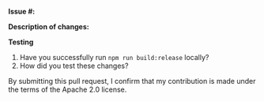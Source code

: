 **Issue #:** 

**Description of changes:**


**Testing**

1. Have you successfully run `npm run build:release` locally?
2. How did you test these changes?

By submitting this pull request, I confirm that my contribution is made under the terms of the Apache 2.0 license.
